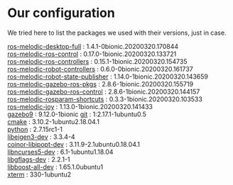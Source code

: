 # Our configuration

We tried here to list the packages we used with their versions, just in case.

[ros-melodic-desktop-full] : 1.4.1-0bionic.20200320.170844  
[ros-melodic-ros-control] : 0.17.0-1bionic.20200320.133721  
[ros-melodic-ros-controllers] : 0.15.1-1bionic.20200320.154735  
[ros-melodic-robot-controllers] : 0.6.0-0bionic.20200320.161737  
[ros-melodic-robot-state-publisher] : 1.14.0-1bionic.20200320.143659  
[ros-melodic-gazebo-ros-pkgs] : 2.8.6-1bionic.20200320.155719  
[ros-melodic-gazebo-ros-control] : 2.8.6-1bionic.20200320.144157  
[ros-melodic-rosparam-shortcuts] : 0.3.3-1bionic.20200320.103533  
[ros-melodic-joy] : 1.13.0-1bionic.20200320.141433  
[gazebo9] : 9.12.0-1bionic
[git] : 1:2.17.1-1ubuntu0.5  
[cmake] : 3.10.2-1ubuntu2.18.04.1  
[python] : 2.7.15rc1-1  
[libeigen3-dev] : 3.3.4-4  
[coinor-libipopt-dev] : 3.11.9-2.1ubuntu0.18.04.1  
[libncurses5-dev] : 6.1-1ubuntu1.18.04  
[libgflags-dev] : 2.2.1-1  
[libboost-all-dev] : 1.65.1.0ubuntu1  
[xterm] : 330-1ubuntu2  


[ros-melodic-desktop-full]: http://wiki.ros.org/melodic/Installation/Ubuntu
[ros-melodic-ros-control]: http://wiki.ros.org/ros_control
[ros-melodic-ros-controllers]: http://wiki.ros.org/ros_controllers
[ros-melodic-robot-controllers]: http://wiki.ros.org/robot_controllers
[ros-melodic-robot-state-publisher]: http://wiki.ros.org/robot_state_publisher
[ros-melodic-gazebo-ros-pkgs]: http://wiki.ros.org/gazebo_ros_pkgs
[ros-melodic-gazebo-ros-control]: http://wiki.ros.org/gazebo_ros_control
[ros-melodic-rosparam-shortcuts]: https://aur.archlinux.org/packages/ros-melodic-rosparam-shortcuts/
[ros-melodic-joy]: http://wiki.ros.org/joy/Tutorials/WritingTeleopNode?fbclid=IwAR21Fa9D-dOGB9v_d7QrLUL_foP3nNrXxKfTw4Br0K6fApm4sNsie0vCT7s
[gazebo9]: http://gazebosim.org/blog/gazebo9
[git]: https://doc.ubuntu-fr.org/git
[cmake]: https://cmake.org/cmake/help/v3.0/
[python]: https://doc.ubuntu-fr.org/python
[libeigen3-dev]: http://eigen.tuxfamily.org
[coinor-libipopt-dev]: https://projects.coin-or.org/Ipopt
[libncurses5-dev]: http://invisible-island.net/ncurses/man/ncurses.3x.html
[libgflags-dev]: https://packages.debian.org/sid/libgflags-dev
[libboost-all-dev]: https://packages.debian.org/fr/sid/libboost-all-dev
[xterm]: https://linux.die.net/man/1/xterm